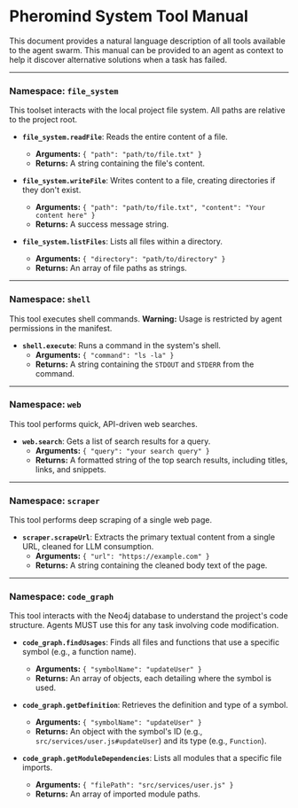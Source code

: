 # Pheromind System Tool Manual

This document provides a natural language description of all tools available to the agent swarm. This manual can be provided to an agent as context to help it discover alternative solutions when a task has failed.

---

### **Namespace: `file_system`**

This toolset interacts with the local project file system. All paths are relative to the project root.

- **`file_system.readFile`**: Reads the entire content of a file.
  - **Arguments:** `{ "path": "path/to/file.txt" }`
  - **Returns:** A string containing the file's content.

- **`file_system.writeFile`**: Writes content to a file, creating directories if they don't exist.
  - **Arguments:** `{ "path": "path/to/file.txt", "content": "Your content here" }`
  - **Returns:** A success message string.

- **`file_system.listFiles`**: Lists all files within a directory.
  - **Arguments:** `{ "directory": "path/to/directory" }`
  - **Returns:** An array of file paths as strings.

---

### **Namespace: `shell`**

This tool executes shell commands. **Warning:** Usage is restricted by agent permissions in the manifest.

- **`shell.execute`**: Runs a command in the system's shell.
  - **Arguments:** `{ "command": "ls -la" }`
  - **Returns:** A string containing the `STDOUT` and `STDERR` from the command.

---

### **Namespace: `web`**

This tool performs quick, API-driven web searches.

- **`web.search`**: Gets a list of search results for a query.
  - **Arguments:** `{ "query": "your search query" }`
  - **Returns:** A formatted string of the top search results, including titles, links, and snippets.

---

### **Namespace: `scraper`**

This tool performs deep scraping of a single web page.

- **`scraper.scrapeUrl`**: Extracts the primary textual content from a single URL, cleaned for LLM consumption.
  - **Arguments:** `{ "url": "https://example.com" }`
  - **Returns:** A string containing the cleaned body text of the page.

---

### **Namespace: `code_graph`**

This tool interacts with the Neo4j database to understand the project's code structure. Agents MUST use this for any task involving code modification.

- **`code_graph.findUsages`**: Finds all files and functions that use a specific symbol (e.g., a function name).
  - **Arguments:** `{ "symbolName": "updateUser" }`
  - **Returns:** An array of objects, each detailing where the symbol is used.

- **`code_graph.getDefinition`**: Retrieves the definition and type of a symbol.
  - **Arguments:** `{ "symbolName": "updateUser" }`
  - **Returns:** An object with the symbol's ID (e.g., `src/services/user.js#updateUser`) and its type (e.g., `Function`).

- **`code_graph.getModuleDependencies`**: Lists all modules that a specific file imports.
  - **Arguments:** `{ "filePath": "src/services/user.js" }`
  - **Returns:** An array of imported module paths.
